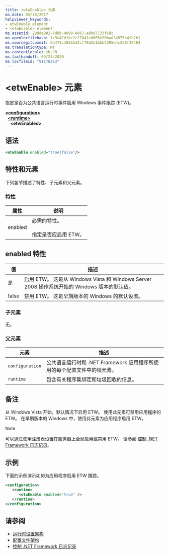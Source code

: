```yaml
---
title: <etwEnable> 元素
ms.date: 03/30/2017
helpviewer_keywords:
- etwEnable element
- <etwEnable> element
ms.assetid: 29dde982-6d8b-4099-8867-ad0d7733f6dc
ms.openlocfilehash: 1c3e42dfbc2c27841ed065e90bad24575e4fb2b1
ms.sourcegitcommit: 5b475c1855b32cf78d2d1bbb4295e4c236f39464
ms.translationtype: MT
ms.contentlocale: zh-CN
ms.lasthandoff: 09/24/2020
ms.locfileid: "91178263"
---
```

# <a name="etwenable-element"></a>\<etwEnable> 元素

指定是否为公共语言运行时事件启用 Windows 事件跟踪 (ETW)。  
  
[**\<configuration>**](../configuration-element.md)\
&nbsp;&nbsp;[**\<runtime>**](runtime-element.md)\
&nbsp;&nbsp;&nbsp;&nbsp;**\<etwEnabled>**  
  
## <a name="syntax"></a>语法  
  
```xml  
<etwEnable enabled="true|false"/>  
```  
  
## <a name="attributes-and-elements"></a>特性和元素  

 下列各节描述了特性、子元素和父元素。  
  
### <a name="attributes"></a>特性  
  
|属性|说明|  
|---------------|-----------------|  
|enabled|必需的特性。<br /><br /> 指定是否应启用 ETW。|  
  
## <a name="enabled-attribute"></a>enabled 特性  
  
|值|描述|  
|-----------|-----------------|  
|是|启用 ETW。 这是从 Windows Vista 和 Windows Server 2008 操作系统开始的 Windows 版本的默认值。|  
|false|禁用 ETW。 这是早期版本的 Windows 的默认设置。|  
  
### <a name="child-elements"></a>子元素  

 无。  
  
### <a name="parent-elements"></a>父元素  
  
|元素|描述|  
|-------------|-----------------|  
|`configuration`|公共语言运行时和 .NET Framework 应用程序所使用的每个配置文件中的根元素。|  
|`runtime`|包含有关程序集绑定和垃圾回收的信息。|  
  
## <a name="remarks"></a>备注  

 从 Windows Vista 开始，默认情况下启用 ETW。 使用此元素可禁用应用程序的 ETW。 在早期版本的 Windows 中，使用此元素为应用程序启用 ETW。  
  
> [!NOTE]
> 可以通过使用注册表设置在服务器上全局启用或禁用 ETW。 请参阅 [控制 .NET Framework 日志记录](../../../performance/controlling-logging.md)。  
  
## <a name="example"></a>示例  

 下面的示例演示如何为应用程序启用 ETW 跟踪。  
  
```xml  
<configuration>  
   <runtime>  
      <etwEnable enabled="true" />  
   </runtime>  
</configuration>  
```  
  
## <a name="see-also"></a>请参阅

- [运行时设置架构](index.md)
- [配置文件架构](../index.md)
- [控制 .NET Framework 日志记录](../../../performance/controlling-logging.md)
